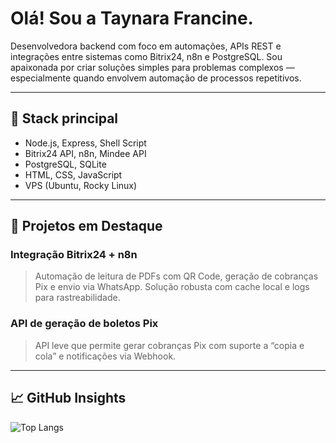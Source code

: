 # Olá! Sou a Taynara Francine. 

Desenvolvedora backend com foco em automações, APIs REST e integrações entre sistemas como Bitrix24, n8n e PostgreSQL. Sou apaixonada por criar soluções simples para problemas complexos — especialmente quando envolvem automação de processos repetitivos.

---

## 🔧 Stack principal

- Node.js, Express, Shell Script
- Bitrix24 API, n8n, Mindee API
- PostgreSQL, SQLite
- HTML, CSS, JavaScript
- VPS (Ubuntu, Rocky Linux)

---

## 🚀 Projetos em Destaque

### Integração Bitrix24 + n8n
> Automação de leitura de PDFs com QR Code, geração de cobranças Pix e envio via WhatsApp. Solução robusta com cache local e logs para rastreabilidade.

### API de geração de boletos Pix
> API leve que permite gerar cobranças Pix com suporte a “copia e cola” e notificações via Webhook.

---

## 📈 GitHub Insights

<!-- Gráfico de linguagens -->
![Top Langs](https://github-readme-stats.vercel.app/api/top-langs/?username=gitTaynara4x4&layout=compact&theme=tokyonight)
